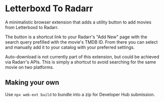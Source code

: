 # Letterboxd To Radarr

A minimalistic browser extension that adds a utility button to add movies from Letterboxd to Radarr.

The button is a shortcut link to your Radarr's "Add New" page with the search query prefilled with the movie's TMDB ID. From there you can select and manually add it to your catalog with your preferred settings.

Auto-download is not currently part of this extension, but could be achieved via Radarr's APIs. This is simply a shortcut to avoid searching for the same movie on two platforms.

## Making your own

Use `npx web-ext build` to bundle into a zip for Developer Hub submission.
